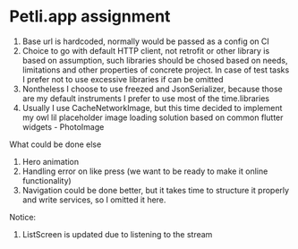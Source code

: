 # Petli.app assignment

1. Base url is hardcoded, normally would be passed as a config on CI
2. Choice to go with default HTTP client, not retrofit or other library is based on assumption,
such libraries should be chosed based on needs, limitations and other properties of concrete project.
In case of test tasks I prefer not to use excessive libraries if can be omitted
3. Nontheless I choose to use freezed and JsonSerializer, because those are my default instruments I prefer to use most of the time.libraries
4. Usually I use CacheNetworkImage, but this time decided to implement my owl lil placeholder image loading solution based on common flutter widgets - PhotoImage



What could be done else
1. Hero animation
2. Handling error on like press (we want to be ready to make it online functionality)
3. Navigation could be done better, but it takes time to structure it properly and write services, so I omitted it here.


Notice:
1. ListScreen is updated due to listening to the stream